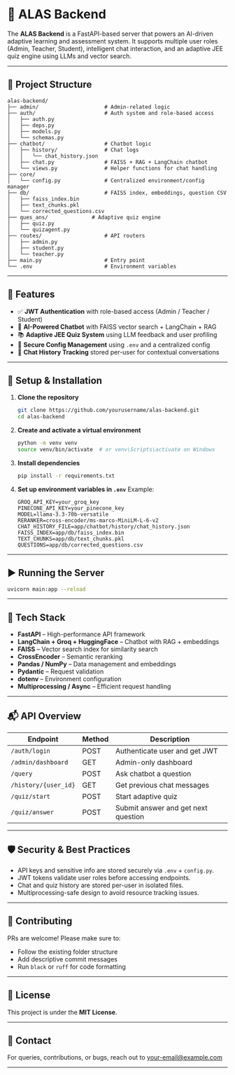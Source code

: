 # 🧠 ALAS Backend

The **ALAS Backend** is a FastAPI-based server that powers an AI-driven adaptive learning and assessment system. It supports multiple user roles (Admin, Teacher, Student), intelligent chat interaction, and an adaptive JEE quiz engine using LLMs and vector search.

---

## 📁 Project Structure

```
alas-backend/
├── admin/                     # Admin-related logic
├── auth/                      # Auth system and role-based access
│   ├── auth.py
│   ├── deps.py
│   ├── models.py
│   └── schemas.py
├── chatbot/                   # Chatbot logic
│   ├── history/               # Chat logs
│   │   └── chat_history.json
│   ├── chat.py                # FAISS + RAG + LangChain chatbot
│   └── views.py               # Helper functions for chat handling
├── core/
│   └── config.py              # Centralized environment/config manager
├── db/                        # FAISS index, embeddings, question CSV
│   ├── faiss_index.bin
│   ├── text_chunks.pkl
│   └── corrected_questions.csv
├── ques_ans/              # Adaptive quiz engine
│   ├── quiz.py
│   └── quizagent.py
├── routes/                    # API routers
│   ├── admin.py
│   ├── student.py
│   └── teacher.py
├── main.py                    # Entry point
└── .env                       # Environment variables
```

---

## 🚀 Features

- ✅ **JWT Authentication** with role-based access (Admin / Teacher / Student)
- 🤖 **AI-Powered Chatbot** with FAISS vector search + LangChain + RAG
- 📚 **Adaptive JEE Quiz System** using LLM feedback and user profiling
- 🔐 **Secure Config Management** using `.env` and a centralized config
- 🔄 **Chat History Tracking** stored per-user for contextual conversations

---

## 🔧 Setup & Installation

1. **Clone the repository**
   ```bash
   git clone https://github.com/yourusername/alas-backend.git
   cd alas-backend
   ```

2. **Create and activate a virtual environment**
   ```bash
   python -m venv venv
   source venv/bin/activate  # or venv\Scripts\activate on Windows
   ```

3. **Install dependencies**
   ```bash
   pip install -r requirements.txt
   ```

4. **Set up environment variables in `.env`**
   Example:
   ```env
   GROQ_API_KEY=your_groq_key
   PINECONE_API_KEY=your_pinecone_key
   MODEL=llama-3.3-70b-versatile
   RERANKER=cross-encoder/ms-marco-MiniLM-L-6-v2
   CHAT_HISTORY_FILE=app/chatbot/history/chat_history.json
   FAISS_INDEX=app/db/faiss_index.bin
   TEXT_CHUNKS=app/db/text_chunks.pkl
   QUESTIONS=app/db/corrected_questions.csv
   ```

---

## ▶️ Running the Server

```bash
uvicorn main:app --reload
```

---

## 🧐 Tech Stack

- **FastAPI** – High-performance API framework
- **LangChain + Groq + HuggingFace** – Chatbot with RAG + embeddings
- **FAISS** – Vector search index for similarity search
- **CrossEncoder** – Semantic reranking
- **Pandas / NumPy** – Data management and embeddings
- **Pydantic** – Request validation
- **dotenv** – Environment configuration
- **Multiprocessing / Async** – Efficient request handling

---

## 📬 API Overview

| Endpoint                    | Method | Description                                 |
|----------------------------|--------|---------------------------------------------|
| `/auth/login`              | POST   | Authenticate user and get JWT               |
| `/admin/dashboard`         | GET    | Admin-only dashboard                        |
| `/query`                   | POST   | Ask chatbot a question                      |
| `/history/{user_id}`       | GET    | Get previous chat messages                  |
| `/quiz/start`              | POST   | Start adaptive quiz                         |
| `/quiz/answer`             | POST   | Submit answer and get next question         |

---

## 🛡️ Security & Best Practices

- API keys and sensitive info are stored securely via `.env` + `config.py`.
- JWT tokens validate user roles before accessing endpoints.
- Chat and quiz history are stored per-user in isolated files.
- Multiprocessing-safe design to avoid resource tracking issues.

---

## 👥 Contributing

PRs are welcome! Please make sure to:
- Follow the existing folder structure
- Add descriptive commit messages
- Run `black` or `ruff` for code formatting

---

## 📄 License

This project is under the **MIT License**.

---

## 💬 Contact

For queries, contributions, or bugs, reach out to [your-email@example.com](mailto:your-email@example.com)

---

